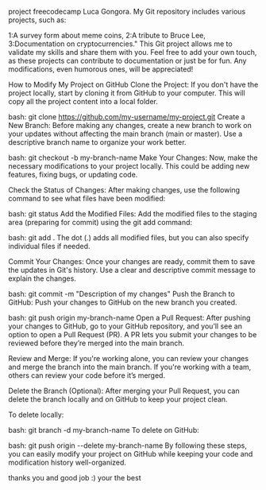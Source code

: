 project freecodecamp Luca Gongora.
My Git repository includes various projects, such as:

1:A survey form about meme coins,
2:A tribute to Bruce Lee,
3:Documentation on cryptocurrencies."
This Git project allows me to validate my skills and share them with you. Feel free to add your own touch, as these projects can contribute to documentation or just be for fun. Any modifications, even humorous ones, will be appreciated!


How to Modify My Project on GitHub
Clone the Project: If you don't have the project locally, start by cloning it from GitHub to your computer. This will copy all the project content into a local folder.

bash:
git clone https://github.com/my-username/my-project.git
Create a New Branch: Before making any changes, create a new branch to work on your updates without affecting the main branch (main or master). Use a descriptive branch name to organize your work better.

bash:
git checkout -b my-branch-name
Make Your Changes: Now, make the necessary modifications to your project locally. This could be adding new features, fixing bugs, or updating code.

Check the Status of Changes: After making changes, use the following command to see what files have been modified:

bash:
git status
Add the Modified Files: Add the modified files to the staging area (preparing for commit) using the git add command:

bash:
git add .
The dot (.) adds all modified files, but you can also specify individual files if needed.

Commit Your Changes: Once your changes are ready, commit them to save the updates in Git's history. Use a clear and descriptive commit message to explain the changes.

bash:
git commit -m "Description of my changes"
Push the Branch to GitHub: Push your changes to GitHub on the new branch you created.

bash:
git push origin my-branch-name
Open a Pull Request: After pushing your changes to GitHub, go to your GitHub repository, and you’ll see an option to open a Pull Request (PR). A PR lets you submit your changes to be reviewed before they’re merged into the main branch.

Review and Merge: If you're working alone, you can review your changes and merge the branch into the main branch. If you're working with a team, others can review your code before it’s merged.

Delete the Branch (Optional): After merging your Pull Request, you can delete the branch locally and on GitHub to keep your project clean.

To delete locally:

bash:
git branch -d my-branch-name
To delete on GitHub:

bash:
git push origin --delete my-branch-name
By following these steps, you can easily modify your project on GitHub while keeping your code and modification history well-organized.

thanks you and good job :) your the best


